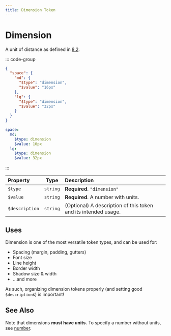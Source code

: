```yaml
---
title: Dimension Token
---
```


# Dimension

A unit of distance as defined in [8.2](https://design-tokens.github.io/community-group/format/#dimension).

::: code-group

```json [JSON]
{
  "space": {
    "md": {
      "$type": "dimension",
      "$value": "16px"
    },
    "lg": {
      "$type": "dimension",
      "$value": "32px"
    }
  }
}
```

```yaml [YAML]
space:
  md:
    $type: dimension
    $value: 10px
  lg:
    $type: dimension
    $value: 32px
```

:::

| Property       |   Type   | Description                                                    |
| :------------- | :------: | :------------------------------------------------------------- |
| `$type`        | `string` | **Required**. `"dimension"`                                    |
| `$value`       | `string` | **Required**. A number with units.                             |
| `$description` | `string` | (Optional) A description of this token and its intended usage. |

## Uses

Dimension is one of the most versatile token types, and can be used for:

- Spacing (margin, padding, gutters)
- Font size
- Line height
- Border width
- Shadow size & width
- …and more

As such, organizing dimension tokens properly (and setting good `$description`s) is important!

## See Also

Note that dimensions **must have units.** To specify a number without units, see [number](/tokens/number).
